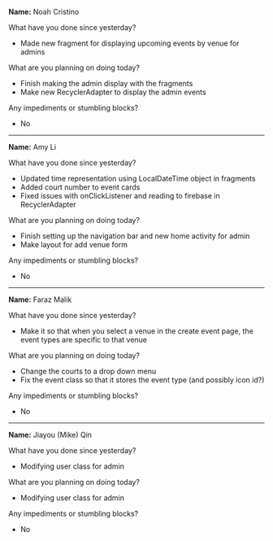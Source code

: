 __Name:__ Noah Cristino

What have you done since yesterday?
* Made new fragment for displaying upcoming events by venue for admins

What are you planning on doing today?
* Finish making the admin display with the fragments
* Make new RecyclerAdapter to display the admin events

Any impediments or stumbling blocks?
* No

---

__Name:__ Amy Li

What have you done since yesterday?
* Updated time representation using LocalDateTime object in fragments
* Added court number to event cards
* Fixed issues with onClickListener and reading to firebase in RecyclerAdapter

What are you planning on doing today?
* Finish setting up the navigation bar and new home activity for admin
* Make layout for add venue form

Any impediments or stumbling blocks?
* No

---

__Name:__ Faraz Malik

What have you done since yesterday?
* Make it so that when you select a venue in the create event page, the event types are specific to that venue

What are you planning on doing today?
* Change the courts to a drop down menu
* Fix the event class so that it stores the event type (and possibly icon id?)

Any impediments or stumbling blocks?
* No

---

__Name:__ Jiayou (Mike) Qin

What have you done since yesterday?
* Modifying user class for admin

What are you planning on doing today?
* Modifying user class for admin

Any impediments or stumbling blocks?
* No
